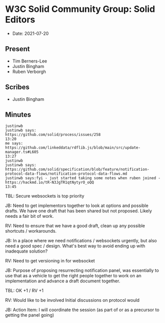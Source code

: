 # W3C Solid Community Group: Solid Editors

* Date: 2021-07-20

## Present

- Tim Berners-Lee
- Justin Bingham
- Ruben Verborgh

## Scribes
- Justin Bingham

## Minutes

```
justinwb
justinwb says:
https://github.com/solid/process/issues/258
13:20
me says:
https://github.com/linkeddata/rdflib.js/blob/main/src/update-manager.ts#L605
13:27
justinwb
justinwb says:
https://github.com/solid/specification/blob/feature/notification-protocol-data-flows/notification-protocol-data-flows.md
justinwb says:fyi - just started taking some notes when ruben joined - 
https://hackmd.io/tR-N3JgTR1qtNytyrO_oQQ
13:45
```

TBL: Secure websockets is top priority

JB: Need to get implementors together to look at options and possible drafts. We have one draft that has been shared but not proposed. Likely needs a fair bit of work. 

RV: Need to ensure that we have a good draft, clean up any possible shortcuts / workarounds.

JB: In a place where we need notifications / websockets urgently, but also need a good spec / design. What's best way to avoid ending up with inadequate solution?

RV: Need to get versioning in for websocket

JB: Purpose of proposing resurrecting notification panel, was essentially to use that as a vehicle to get the right people together to work on an implementation and advance a draft document together.

TBL: OK +1 / RV +1

RV: Would like to be involved Initial discussions on protocol would 

JB: Action Item: I will coordinate the session (as part of or as a precursor to getting the panel going)
